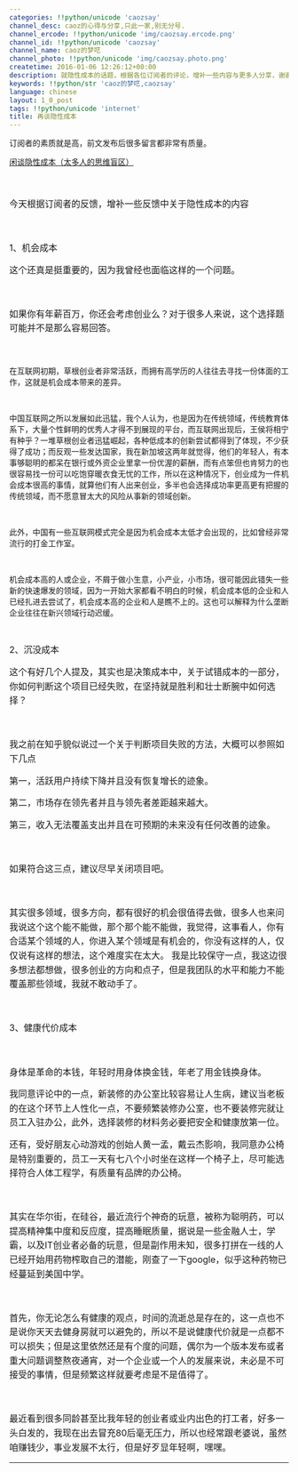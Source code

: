 ```yaml
---
categories: !!python/unicode 'caozsay'
channel_desc: caoz的心得与分享,只此一家,别无分号.
channel_ercode: !!python/unicode 'img/caozsay.ercode.png'
channel_id: !!python/unicode 'caozsay'
channel_name: caoz的梦呓
channel_photo: !!python/unicode 'img/caozsay.photo.png'
createtime: 2016-01-06 12:26:12+00:00
description: 就隐性成本的话题，根据各位订阅者的评论，增补一些内容与更多人分享，谢谢。
keywords: !!python/str 'caoz的梦呓,caozsay'
language: chinese
layout: 1_0_post
tags: !!python/unicode 'internet'
title: 再谈隐性成本
---
```

<div class="rich_media_content" id="js_content">
<p>
         订阅者的素质就是高，前文发布后很多留言都非常有质量。
        </p>
<p>
<a data_ue_src="http://mp.weixin.qq.com/s?__biz=MzI0MjA1Mjg2Ng==&amp;mid=401176539&amp;idx=1&amp;sn=7a8312034091ce63ee8744b9e2268109&amp;scene=21#wechat_redirect" href="http://mp.weixin.qq.com/s?__biz=MzI0MjA1Mjg2Ng==&amp;mid=401176539&amp;idx=1&amp;sn=7a8312034091ce63ee8744b9e2268109&amp;scene=21#wechat_redirect" target="_blank">
          闲谈隐性成本（太多人的思维盲区）
         </a>
</p>
<p>
<span style="font-size: 16px; line-height: 1.6;">
<br/>
</span>
</p>
<p>
<span style="font-size: 16px; line-height: 1.6;">
          今天根据订阅者的反馈，增补一些反馈中关于隐性成本的内容
         </span>
</p>
<p>
<span style="font-size: 16px; line-height: 1.6;">
<br/>
</span>
</p>
<p>
<span style="font-size: 16px; line-height: 1.6;">
          1、机会成本
         </span>
</p>
<p>
<span style="font-size: 16px; line-height: 1.6;">
          这个还真是挺重要的，因为我曾经也面临这样的一个问题。
         </span>
</p>
<p>
<span style="font-size: 16px; line-height: 1.6;">
<br/>
</span>
</p>
<p>
<span style="font-size: 16px; line-height: 1.6;">
          如果你有年薪百万，你还会考虑创业么？对于很多人来说，这个选择题可能并不是那么容易回答。
         </span>
</p>
<p>
<span style="font-size: 16px; line-height: 1.6;">
<br/>
</span>
</p>
<p>
         在互联网初期，草根创业者非常活跃，而拥有高学历的人往往去寻找一份体面的工作，这就是机会成本带来的差异。
        </p>
<p>
<br/>
</p>
<p>
         中国互联网之所以发展如此迅猛，我个人认为，也是因为在传统领域，传统教育体系下，大量个性鲜明的优秀人才得不到展现的平台，而互联网出现后，王侯将相宁有种乎？一堆草根创业者迅猛崛起，各种低成本的创新尝试都得到了体现，不少获得了成功；而反观一些发达国家，我在新加坡这两年就觉得，他们的年轻人，有本事够聪明的都呆在银行或外资企业里拿一份优渥的薪酬，而有点笨但也肯努力的也很容易找一份可以吃饱穿暖衣食无忧的工作，所以在这种情况下，创业成为一件机会成本很高的事情，就算他们有人出来创业，多半也会选择成功率更高更有把握的传统领域，而不愿意冒太大的风险从事新的领域创新。
        </p>
<p>
<br/>
</p>
<p>
         此外，中国有一些互联网模式完全是因为机会成本太低才会出现的，比如曾经非常流行的打金工作室。
        </p>
<p>
<br/>
</p>
<p>
         机会成本高的人或企业，不屑于做小生意，小产业，小市场，很可能因此错失一些新的快速爆发的领域，因为一开始大家都看不明白的时候，机会成本低的企业和人已经扎进去尝试了，机会成本高的企业和人是瞧不上的。这也可以解释为什么垄断企业往往在新兴领域行动迟缓。
        </p>
<p>
<br/>
</p>
<p>
<span style="font-size: 16px; line-height: 1.6;">
          2、沉没成本
         </span>
</p>
<p>
<span style="font-size: 16px; line-height: 1.6;">
          这个有好几个人提及，其实也是决策成本中，关于试错成本的一部分，你如何判断这个项目已经失败，在坚持就是胜利和壮士断腕中如何选择？
         </span>
</p>
<p>
<span style="font-size: 16px; line-height: 1.6;">
<br/>
</span>
</p>
<p>
<span style="font-size: 16px; line-height: 1.6;">
          我之前在知乎貌似说过一个关于判断项目失败的方法，大概可以参照如下几点
         </span>
</p>
<p>
<span style="font-size: 16px; line-height: 1.6;">
          第一，活跃用户持续下降并且没有恢复增长的迹象。
         </span>
</p>
<p>
<span style="font-size: 16px; line-height: 1.6;">
          第二，市场存在领先者并且与领先者差距越来越大。
         </span>
</p>
<p>
<span style="font-size: 16px; line-height: 1.6;">
          第三，收入无法覆盖支出并且在可预期的未来没有任何改善的迹象。
         </span>
</p>
<p>
<span style="font-size: 16px; line-height: 1.6;">
<br/>
</span>
</p>
<p>
<span style="font-size: 16px; line-height: 1.6;">
          如果符合这三点，建议尽早关闭项目吧。
         </span>
</p>
<p>
<span style="font-size: 16px; line-height: 1.6;">
<br/>
</span>
</p>
<p>
<span style="font-size: 16px; line-height: 1.6;">
          其实很多领域，很多方向，都有很好的机会很值得去做，很多人也来问我说这个这个能不能做，那个那个能不能做，我觉得，这事看人，你有合适某个领域的人，你进入某个领域是有机会的，你没有这样的人，仅仅说有这样的想法，这个难度实在太大。 我是比较保守一点，我这边很多想法都想做，很多创业的方向和点子，但是我团队的水平和能力不能覆盖那些领域，我就不敢动手了。
         </span>
</p>
<p>
<span style="font-size: 16px; line-height: 1.6;">
<br/>
</span>
</p>
<p>
<span style="font-size: 16px; line-height: 1.6;">
          3、健康代价成本
         </span>
</p>
<p>
<span style="font-size: 16px; line-height: 1.6;">
<br/>
</span>
</p>
<p>
<span style="font-size: 16px; line-height: 1.6;">
          身体是革命的本钱，年轻时用身体换金钱，年老了用金钱换身体。
         </span>
</p>
<p>
<span style="font-size: 16px; line-height: 1.6;">
          我同意评论中的一点，新装修的办公室比较容易让人生病，建议当老板的在这个环节上人性化一点，不要频繁装修办公室，也不要装修完就让员工入驻办公，此外，选择装修的材料务必要把安全和健康放第一位。
         </span>
</p>
<p>
<span style="font-size: 16px; line-height: 1.6;">
          还有，受好朋友心动游戏的创始人黄一孟，戴云杰影响，我同意办公椅是特别重要的，员工一天有七八个小时坐在这样一个椅子上，尽可能选择符合人体工程学，有质量有品牌的办公椅。
         </span>
</p>
<p>
<span style="font-size: 16px; line-height: 1.6;">
<br/>
</span>
</p>
<p>
<span style="font-size: 16px; line-height: 1.6;">
          其实在华尔街，在硅谷，最近流行个神奇的玩意，被称为聪明药，可以提高精神集中度和反应度，提高睡眠质量，据说是一些金融人士，学霸，以及IT创业者必备的玩意，但是副作用未知，很多打拼在一线的人已经开始用药物榨取自己的潜能，刚查了一下google，似乎这种药物已经蔓延到美国中学。
         </span>
</p>
<p>
<span style="font-size: 16px; line-height: 1.6;">
<br/>
</span>
</p>
<p>
<span style="font-size: 16px; line-height: 1.6;">
          首先，你无论怎么有健康的观点，时间的流逝总是存在的，这一点也不是说你天天去健身房就可以避免的，所以不是说健康代价就是一点都不可以损失；但是这里依然还是有个度的问题，偶尔为一个版本发布或者重大问题调整熬夜通宵，对一个企业或一个人的发展来说，未必是不可接受的事情，但是频繁这样就要考虑是不是值得了。
         </span>
</p>
<p>
<span style="font-size: 16px; line-height: 1.6;">
<br/>
</span>
</p>
<p>
<span style="font-size: 16px; line-height: 1.6;">
          最近看到很多同龄甚至比我年轻的创业者或业内出色的打工者，好多一头白发的，我现在出去冒充80后毫无压力，所以也经常跟老婆说，虽然咱赚钱少，事业发展不太行，但是好歹显年轻啊，嘿嘿。
         </span>
</p>
<hr/>
<p>
<br/>
</p>
</div>